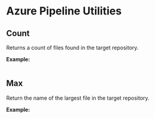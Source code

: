 # Azure Pipeline Utilities

## Count

Returns a count of files found in the target repository.

**Example:**

```

```

## Max

Return the name of the largest file in the target repository.

**Example:**

```

```